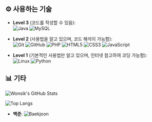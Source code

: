 ## ⚙️ 사용하는 기술

- **Level 3** (코드를 작성할 수 있음):  
  ![Java](https://img.shields.io/badge/-Java-007396?logo=Java&logoColor=white) ![MySQL](https://img.shields.io/badge/-MySQL-4479A1?logo=MySQL&logoColor=white)

- **Level 2** (사용법을 알고 있으며, 코드 해석이 가능함):  
 ![Git](https://img.shields.io/badge/-Git-F05032?logo=Git&logoColor=white) ![GitHub](https://img.shields.io/badge/-GitHub-181717?logo=GitHub&logoColor=white) ![PHP](https://img.shields.io/badge/-PHP-777BB4?logo=PHP&logoColor=white) ![HTML5](https://img.shields.io/badge/-HTML5-E34F26?logo=HTML5&logoColor=white) ![CSS3](https://img.shields.io/badge/-CSS3-1572B6?logo=CSS3&logoColor=white) ![JavaScript](https://img.shields.io/badge/-JavaScript-F7DF1E?logo=JavaScript&logoColor=black)

- **Level 1** (기본적인 사용법만 알고 있으며, 인터넷 참고하여 코딩 가능함):  
![Linux](https://img.shields.io/badge/-Linux-FCC624?logo=Linux&logoColor=black) ![Python](https://img.shields.io/badge/-Python-3776AB?logo=Python&logoColor=white)

## 📊 기타

![Wonsik's GitHub Stats](https://github-readme-stats.vercel.app/api?username=1rreplaceable&show_icons=true&theme=radical)

![Top Langs](https://github-readme-stats.vercel.app/api/top-langs/?username=1rreplaceable&layout=compact&theme=radical)

- **백준**: ![Baekjoon](http://mazassumnida.wtf/api/v2/generate_badge?boj=seokjin1205)

